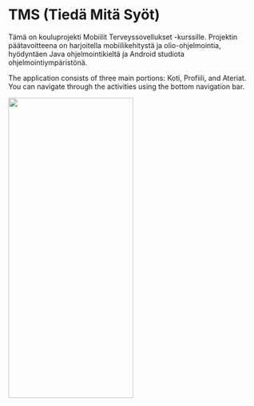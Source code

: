 # TMS (Tiedä Mitä Syöt)

Tämä on kouluprojekti Mobiilit Terveyssovellukset -kurssille. Projektin päätavoitteena on harjoitella mobiilikehitystä ja  olio-ohjelmointia, hyödyntäen Java ohjelmointikieltä ja Android studiota ohjelmointiympäristönä. 

The application consists of three main portions: Koti, Profiili, and Ateriat. You can navigate through the activities using the bottom navigation bar.

<img src="https://github.com/AOskari/Images/blob/main/tms-pictures/tms_ateriat.jpg" height="600" width="250">
